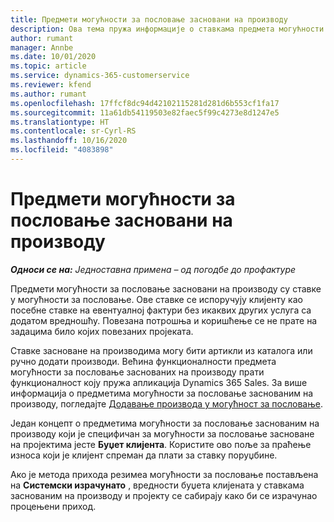 ```yaml
---
title: Предмети могућности за пословање засновани на производу
description: Ова тема пружа информације о ставкама предмета могућности за пословање заснованим на производу у услузи Project Operations.
author: rumant
manager: Annbe
ms.date: 10/01/2020
ms.topic: article
ms.service: dynamics-365-customerservice
ms.reviewer: kfend
ms.author: rumant
ms.openlocfilehash: 17ffcf8dc94d42102115281d281d6b553cf1fa17
ms.sourcegitcommit: 11a61db54119503e82faec5f99c4273e8d1247e5
ms.translationtype: HT
ms.contentlocale: sr-Cyrl-RS
ms.lasthandoff: 10/16/2020
ms.locfileid: "4083898"
---
```

# <a name="product-based-opportunity-lines"></a>Предмети могућности за пословање засновани на производу

_**Односи се на:** Једноставна примена – од погодбе до профактуре_

Предмети могућности за пословање засновани на производу су ставке у могућности за пословање. Ове ставке се испоручују клијенту као посебне ставке на евентуалној фактури без икаквих других услуга са додатом вредношћу. Повезана потрошња и коришћење се не прате на задацима било којих повезаних пројеката.

Ставке засноване на производима могу бити артикли из каталога или ручно додати производи. Већина функционалности предмета могућности за пословање заснованих на производу прати функционалност коју пружа апликација Dynamics 365 Sales. За више информација о предметима могућности за пословање заснованим на производу, погледајте [Додавање производа у могућност за пословање](https://docs.microsoft.com/dynamics365/sales-enterprise/add-products-opportunity).

Један концепт о предметима могућности за пословање заснованим на производу који је специфичан за могућности за пословање засноване на пројектима јесте **Буџет клијента**. Користите ово поље за праћење износа који је клијент спреман да плати за ставку поруџбине.

Ако је метода прихода резимеа могућности за пословање постављена на **Системски израчунато** , вредности буџета клијената у ставкама заснованим на производу и пројекту се сабирају како би се израчунао процењени приход.
